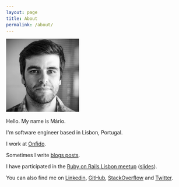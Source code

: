 ```yaml
---
layout: page
title: About
permalink: /about/
---
```


![mario](/images/about/mario.jpg)

Hello. My name is Mário.

I'm software engineer based in Lisbon, Portugal.

I work at [Onfido](https://www.onfido.com/).

Sometimes I write [blogs posts](https://mariorcardoso.github.io/blog.html).

I have participated in the [Ruby on Rails Lisbon meetup](https://www.meetup.com/ruby-lx/events/231097807/) ([slides](https://speakerdeck.com/mariorcardoso/websockets-and-action-cable-in-rails-5)).

You can also find me on [Linkedin](https://www.linkedin.com/in/mariorcardoso/), [GitHub](https://github.com/mariorcardoso), [StackOverflow](https://stackoverflow.com/users/3329124/mario) and [Twitter](https://twitter.com/mariorcardoso).
